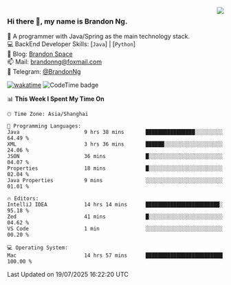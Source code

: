 <img  align="right" src="https://github-readme-stats-brandon0824.vercel.app/api/top-langs/?username=brandon0824&layout=compact">

### Hi there 👋, my name is Brandon Ng.

🌱 A programmer with Java/Spring as the main technology stack.  
💻 BackEnd Developer Skills: [`Java`] | [`Python`]  
📝 Blog: [Brandon Space](https://blog.brandonng.cc)  
📫 Mail: brandonng@foxmail.com  
📰 Telegram: [@BrandonNg](https://t.me/BrandonNg24)  

[![wakatime](https://wakatime.com/badge/user/940cafbf-f9d5-4b24-9a07-19bb072f52bb.svg)](https://wakatime.com/@940cafbf-f9d5-4b24-9a07-19bb072f52bb)
![CodeTime badge](https://img.shields.io/endpoint?style=plastic&url=https%3A%2F%2Fapi.codetime.dev%2Fshield%3Fid%3D128%26project%3D%26in%3D604800000)

<!--START_SECTION:waka-->
📊 **This Week I Spent My Time On** 

```text
🕑︎ Time Zone: Asia/Shanghai

💬 Programming Languages: 
Java                     9 hrs 38 mins       ████████████████░░░░░░░░░   64.49 % 
XML                      3 hrs 36 mins       ██████░░░░░░░░░░░░░░░░░░░   24.06 % 
JSON                     36 mins             █░░░░░░░░░░░░░░░░░░░░░░░░   04.07 % 
Properties               18 mins             █░░░░░░░░░░░░░░░░░░░░░░░░   02.04 % 
Java Properties          9 mins              ░░░░░░░░░░░░░░░░░░░░░░░░░   01.01 % 

🔥 Editors: 
IntelliJ IDEA            14 hrs 14 mins      ████████████████████████░   95.18 % 
Zed                      41 mins             █░░░░░░░░░░░░░░░░░░░░░░░░   04.62 % 
VS Code                  1 min               ░░░░░░░░░░░░░░░░░░░░░░░░░   00.20 % 

💻 Operating System: 
Mac                      14 hrs 57 mins      █████████████████████████   100.00 % 
```


 Last Updated on 19/07/2025 16:22:20 UTC
<!--END_SECTION:waka-->
